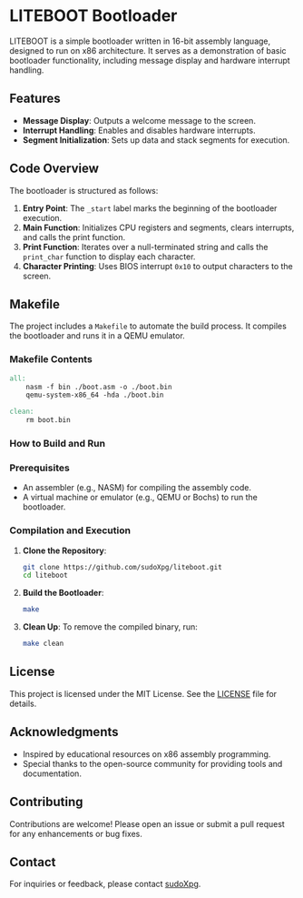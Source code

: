 # LITEBOOT Bootloader

LITEBOOT is a simple bootloader written in 16-bit assembly language, designed to run on x86 architecture. It serves as a demonstration of basic bootloader functionality, including message display and hardware interrupt handling.

## Features

- **Message Display**: Outputs a welcome message to the screen.
- **Interrupt Handling**: Enables and disables hardware interrupts.
- **Segment Initialization**: Sets up data and stack segments for execution.

## Code Overview

The bootloader is structured as follows:

1. **Entry Point**: The `_start` label marks the beginning of the bootloader execution.
2. **Main Function**: Initializes CPU registers and segments, clears interrupts, and calls the print function.
3. **Print Function**: Iterates over a null-terminated string and calls the `print_char` function to display each character.
4. **Character Printing**: Uses BIOS interrupt `0x10` to output characters to the screen.


## Makefile

The project includes a `Makefile` to automate the build process. It compiles the bootloader and runs it in a QEMU emulator.

### Makefile Contents

```makefile
all:
	nasm -f bin ./boot.asm -o ./boot.bin
	qemu-system-x86_64 -hda ./boot.bin

clean:
	rm boot.bin
```

### How to Build and Run

### Prerequisites

- An assembler (e.g., NASM) for compiling the assembly code.
- A virtual machine or emulator (e.g., QEMU or Bochs) to run the bootloader.

### Compilation and Execution

1. **Clone the Repository**:
   ```bash
   git clone https://github.com/sudoXpg/liteboot.git
   cd liteboot
   ```

2. **Build the Bootloader**:
   ```bash
   make
   ```
4. **Clean Up**:
   To remove the compiled binary, run:
   ```bash
   make clean
   ```

## License

This project is licensed under the MIT License. See the [LICENSE](LICENSE) file for details.

## Acknowledgments

- Inspired by educational resources on x86 assembly programming.
- Special thanks to the open-source community for providing tools and documentation.

## Contributing

Contributions are welcome! Please open an issue or submit a pull request for any enhancements or bug fixes.

## Contact

For inquiries or feedback, please contact [sudoXpg](sudoxpg@gmail.com).
